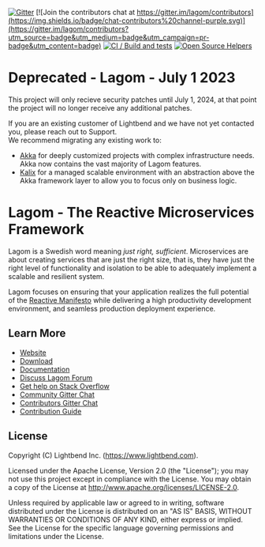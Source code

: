 [![Gitter](https://img.shields.io/badge/chat-on%20gitter-purple.svg)](https://gitter.im/lagom/lagom?utm_source=badge&utm_medium=badge&utm_campaign=pr-badge&utm_content=badge)
[![Join the contributors chat at https://gitter.im/lagom/contributors](https://img.shields.io/badge/chat-contributors%20channel-purple.svg)](https://gitter.im/lagom/contributors?utm_source=badge&utm_medium=badge&utm_campaign=pr-badge&utm_content=badge)
[![CI / Build and tests](https://github.com/lagom/lagom/actions/workflows/build-and-test.yml/badge.svg)](https://github.com/lagom/lagom/actions/workflows/build-and-test.yml)
[![Open Source Helpers](https://www.codetriage.com/lagom/lagom/badges/users.svg)](https://www.codetriage.com/lagom/lagom)

# Deprecated - Lagom - July 1 2023
This project will only recieve security patches until July 1, 2024,  at that point the project will no longer receive any additional patches.

If you are an existing customer of Lightbend and we have not yet contacted you, please reach out to Support.<br>
We recommend migrating any existing work to:
* [Akka](https://akka.io/) for deeply customized projects with complex infrastructure needs. Akka now contains the vast majority of Lagom features.
* [Kalix](https://www.kalix.io/) for a managed scalable environment with an abstraction above the Akka framework layer to allow you to focus only on business logic.


# Lagom - The Reactive Microservices Framework

Lagom is a Swedish word meaning *just right, sufficient*. Microservices are about creating services that are just the right size, that is, they have just the right level of functionality and isolation to be able to adequately implement a scalable and resilient system.

Lagom focuses on ensuring that your application realizes the full potential of the [Reactive Manifesto](http://reactivemanifesto.org) while delivering a high productivity development environment, and seamless production deployment experience.

## Learn More

* [Website](https://www.lagomframework.com)
* [Download](https://www.lagomframework.com/download.html)
* [Documentation](https://www.lagomframework.com/documentation)
* [Discuss Lagom Forum](https://discuss.lagomframework.com)
* [Get help on Stack Overflow](https://stackoverflow.com/questions/ask?tags=lagom)
* [Community Gitter Chat](https://gitter.im/lagom/lagom)
* [Contributors Gitter Chat](https://gitter.im/lagom/contributors)
* [Contribution Guide](CONTRIBUTING.md)

## License

Copyright (C) Lightbend Inc. (https://www.lightbend.com).

Licensed under the Apache License, Version 2.0 (the "License"); you may not use this project except in compliance with the License. You may obtain a copy of the License at http://www.apache.org/licenses/LICENSE-2.0.

Unless required by applicable law or agreed to in writing, software distributed under the License is distributed on an "AS IS" BASIS, WITHOUT WARRANTIES OR CONDITIONS OF ANY KIND, either express or implied. See the License for the specific language governing permissions and limitations under the License.
